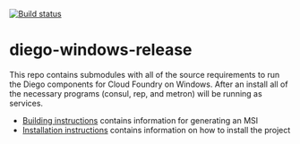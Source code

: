 [![Build status](https://ci.appveyor.com/api/projects/status/c0j6dgh786i1voh1?svg=true)](https://ci.appveyor.com/project/greenhouse/diego-windows-release)

# diego-windows-release

This repo contains submodules with all of the source requirements to run the
Diego components for Cloud Foundry on Windows. After an install all of the
necessary programs (consul, rep, and metron) will be running as services.

- [Building instructions](docs/BUILDING.md) contains information for generating an MSI 
- [Installation instructions](docs/INSTALL.md) contains information on how to install the project
